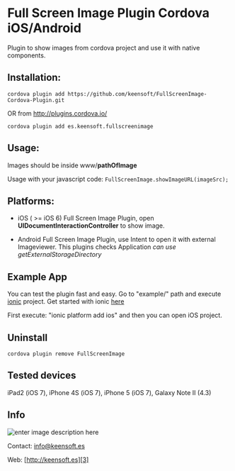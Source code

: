 Full Screen Image Plugin Cordova iOS/Android
=================================

Plugin to show images from cordova project and use it with native components. 

Installation:
--------------

`cordova plugin add https://github.com/keensoft/FullScreenImage-Cordova-Plugin.git`

OR from http://plugins.cordova.io/ 

`cordova plugin add es.keensoft.fullscreenimage`

Usage:
--------------

Images should be inside www/**pathOfImage**

Usage with your javascript code:
`FullScreenImage.showImageURL(imageSrc);`

Platforms:
--------------
* iOS ( >= iOS 6)
Full Screen Image Plugin, open **UIDocumentInteractionController** to show image.  

* Android
Full Screen Image Plugin, use Intent to open it with external Imageviewer. This plugins checks Application *can use getExternalStorageDirectory*

Example App
--------------
You can test the plugin fast and easy. Go to "example/" path and execute [ionic][4] project. Get started with ionic [here][5]

First execute: "ionic platform add ios" and then you can open iOS project.

Uninstall
--------------

`cordova plugin remove FullScreenImage`

Tested devices
--------------
iPad2 (iOS 7), iPhone 4S (iOS 7), iPhone 5 (iOS 7), Galaxy Note II (4.3)

Info
--------------
![enter image description here][1]

Contact: [info@keensoft.es][2]

Web: [http://keensoft.es][3]


[1]: http://www.keensoft.es/wp-content/uploads/2013/04/keensoft-logo1.png
[2]: info@keensoft.es
[3]: http://keensoft.es
[4]: http://ionicframework.com/
[5]: http://ionicframework.com/getting-started/